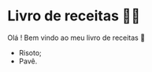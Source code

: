# Livro de receitas :man_cook:

Olá ! Bem vindo ao meu livro de receitas :shallow_pan_of_food:

- Risoto;
- Pavê.
